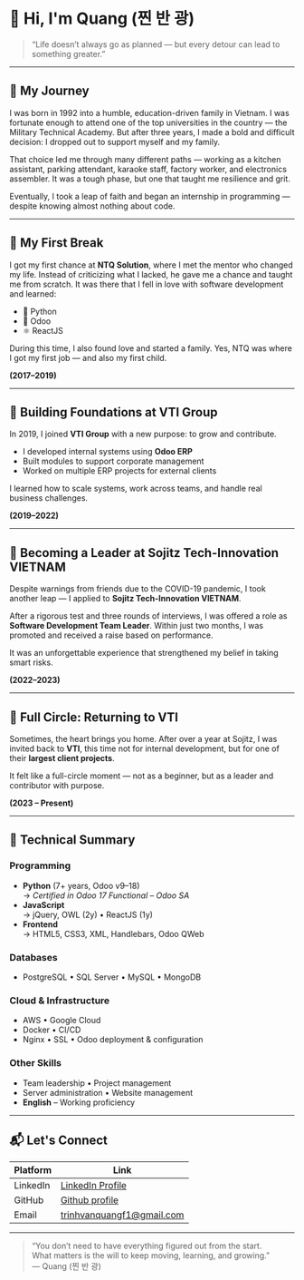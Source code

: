 # 👋 Hi, I'm Quang (찐 반 광)

> “Life doesn’t always go as planned — but every detour can lead to something greater.”

---

## 🧭 My Journey

I was born in 1992 into a humble, education-driven family in Vietnam. I was fortunate enough to attend one of the top universities in the country — the Military Technical Academy. But after three years, I made a bold and difficult decision: I dropped out to support myself and my family.

That choice led me through many different paths — working as a kitchen assistant, parking attendant, karaoke staff, factory worker, and electronics assembler. It was a tough phase, but one that taught me resilience and grit.

Eventually, I took a leap of faith and began an internship in programming — despite knowing almost nothing about code.

---

## 🚀 My First Break

I got my first chance at **NTQ Solution**, where I met the mentor who changed my life. Instead of criticizing what I lacked, he gave me a chance and taught me from scratch. It was there that I fell in love with software development and learned:

- 🐍 Python  
- 🧩 Odoo  
- ⚛️ ReactJS  

During this time, I also found love and started a family. Yes, NTQ was where I got my first job — and also my first child.

**(2017–2019)**

---

## 🧱 Building Foundations at VTI Group

In 2019, I joined **VTI Group** with a new purpose: to grow and contribute.

- I developed internal systems using **Odoo ERP**
- Built modules to support corporate management
- Worked on multiple ERP projects for external clients

I learned how to scale systems, work across teams, and handle real business challenges.

**(2019–2022)**

---

## 💼 Becoming a Leader at Sojitz Tech-Innovation VIETNAM

Despite warnings from friends due to the COVID-19 pandemic, I took another leap — I applied to **Sojitz Tech-Innovation VIETNAM**.

After a rigorous test and three rounds of interviews, I was offered a role as **Software Development Team Leader**. Within just two months, I was promoted and received a raise based on performance.

It was an unforgettable experience that strengthened my belief in taking smart risks.

**(2022–2023)**

---

## 🔄 Full Circle: Returning to VTI

Sometimes, the heart brings you home. After over a year at Sojitz, I was invited back to **VTI**, this time not for internal development, but for one of their **largest client projects**.

It felt like a full-circle moment — not as a beginner, but as a leader and contributor with purpose.

**(2023 – Present)**

---

## 🧠 Technical Summary

### Programming
- **Python** (7+ years, Odoo v9–18)  
  → *Certified in Odoo 17 Functional – Odoo SA*
- **JavaScript**  
  → jQuery, OWL (2y) • ReactJS (1y)
- **Frontend**  
  → HTML5, CSS3, XML, Handlebars, Odoo QWeb

### Databases
- PostgreSQL • SQL Server • MySQL • MongoDB

### Cloud & Infrastructure
- AWS • Google Cloud  
- Docker • CI/CD  
- Nginx • SSL • Odoo deployment & configuration

### Other Skills
- Team leadership • Project management  
- Server administration • Website management  
- **English** – Working proficiency

---

## 📬 Let's Connect

| Platform     | Link                            |
|--------------|---------------------------------|
| LinkedIn     | [LinkedIn Profile](https://www.linkedin.com/in/quang-tri%CC%A3nh-v%C4%83n-7012b6115/)   |
| GitHub       | [Github profile](https://github.com/quodoo)    |
| Email        | trinhvanquangf1@gmail.com            |

---

> “You don’t need to have everything figured out from the start.  
> What matters is the will to keep moving, learning, and growing.”  
> — Quang (찐 반 광)
